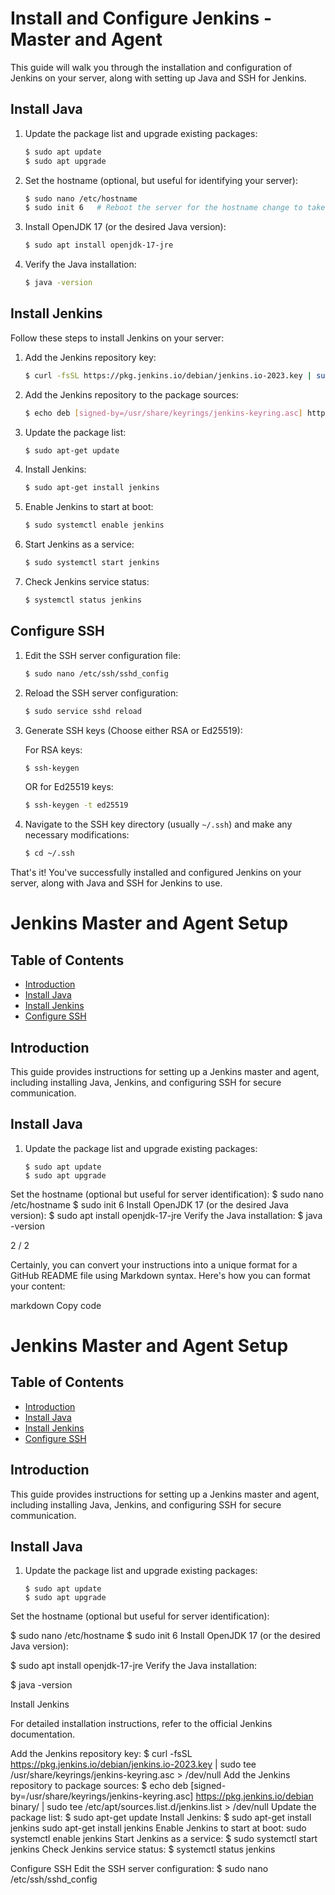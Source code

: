# Install and Configure Jenkins - Master and Agent

This guide will walk you through the installation and configuration of Jenkins on your server, along with setting up Java and SSH for Jenkins.

## Install Java

1. Update the package list and upgrade existing packages:

    ```bash
    $ sudo apt update
    $ sudo apt upgrade
    ```

2. Set the hostname (optional, but useful for identifying your server):

    ```bash
    $ sudo nano /etc/hostname
    $ sudo init 6   # Reboot the server for the hostname change to take effect
    ```

3. Install OpenJDK 17 (or the desired Java version):

    ```bash
    $ sudo apt install openjdk-17-jre
    ```

4. Verify the Java installation:

    ```bash
    $ java -version
    ```

## Install Jenkins

Follow these steps to install Jenkins on your server:

1. Add the Jenkins repository key:

    ```bash
    $ curl -fsSL https://pkg.jenkins.io/debian/jenkins.io-2023.key | sudo tee /usr/share/keyrings/jenkins-keyring.asc > /dev/null
    ```

2. Add the Jenkins repository to the package sources:

    ```bash
    $ echo deb [signed-by=/usr/share/keyrings/jenkins-keyring.asc] https://pkg.jenkins.io/debian binary/ | sudo tee /etc/apt/sources.list.d/jenkins.list > /dev/null
    ```

3. Update the package list:

    ```bash
    $ sudo apt-get update
    ```

4. Install Jenkins:

    ```bash
    $ sudo apt-get install jenkins
    ```

5. Enable Jenkins to start at boot:

    ```bash
    $ sudo systemctl enable jenkins
    ```

6. Start Jenkins as a service:

    ```bash
    $ sudo systemctl start jenkins
    ```

7. Check Jenkins service status:

    ```bash
    $ systemctl status jenkins
    ```

## Configure SSH

1. Edit the SSH server configuration file:

    ```bash
    $ sudo nano /etc/ssh/sshd_config
    ```

2. Reload the SSH server configuration:

    ```bash
    $ sudo service sshd reload
    ```

3. Generate SSH keys (Choose either RSA or Ed25519):

    For RSA keys:

    ```bash
    $ ssh-keygen
    ```

    OR for Ed25519 keys:

    ```bash
    $ ssh-keygen -t ed25519
    ```

4. Navigate to the SSH key directory (usually `~/.ssh`) and make any necessary modifications:

    ```bash
    $ cd ~/.ssh
    ```

That's it! You've successfully installed and configured Jenkins on your server, along with Java and SSH for Jenkins to use.


# Jenkins Master and Agent Setup

## Table of Contents
- [Introduction](#introduction)
- [Install Java](#install-java)
- [Install Jenkins](#install-jenkins)
- [Configure SSH](#configure-ssh)

## Introduction

This guide provides instructions for setting up a Jenkins master and agent, including installing Java, Jenkins, and configuring SSH for secure communication.

## Install Java

1. Update the package list and upgrade existing packages:

   ```shell
   $ sudo apt update
   $ sudo apt upgrade

Set the hostname (optional but useful for server identification):
$ sudo nano /etc/hostname
$ sudo init 6
Install OpenJDK 17 (or the desired Java version):
$ sudo apt install openjdk-17-jre
Verify the Java installation:
$ java -version

2 / 2

Certainly, you can convert your instructions into a unique format for a GitHub README file using Markdown syntax. Here's how you can format your content:

markdown
Copy code
# Jenkins Master and Agent Setup

## Table of Contents
- [Introduction](#introduction)
- [Install Java](#install-java)
- [Install Jenkins](#install-jenkins)
- [Configure SSH](#configure-ssh)

## Introduction

This guide provides instructions for setting up a Jenkins master and agent, including installing Java, Jenkins, and configuring SSH for secure communication.

## Install Java

1. Update the package list and upgrade existing packages:

   ```shell
   $ sudo apt update
   $ sudo apt upgrade
Set the hostname (optional but useful for server identification):

$ sudo nano /etc/hostname
$ sudo init 6
Install OpenJDK 17 (or the desired Java version):

$ sudo apt install openjdk-17-jre
Verify the Java installation:

$ java -version

Install Jenkins

For detailed installation instructions, refer to the official Jenkins documentation.

Add the Jenkins repository key:
$ curl -fsSL https://pkg.jenkins.io/debian/jenkins.io-2023.key | sudo tee /usr/share/keyrings/jenkins-keyring.asc > /dev/null
Add the Jenkins repository to package sources:
$ echo deb [signed-by=/usr/share/keyrings/jenkins-keyring.asc] https://pkg.jenkins.io/debian binary/ | sudo tee /etc/apt/sources.list.d/jenkins.list > /dev/null
Update the package list:
$ sudo apt-get update
Install Jenkins:
$ sudo apt-get install jenkins
sudo apt-get install jenkins
Enable Jenkins to start at boot:
sudo systemctl enable jenkins
Start Jenkins as a service:
$ sudo systemctl start jenkins
Check Jenkins service status:
$ systemctl status jenkins

Configure SSH
Edit the SSH server configuration:
$ sudo nano /etc/ssh/sshd_config







